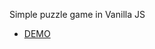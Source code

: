 Simple puzzle game in Vanilla JS 
* [DEMO](https://bert0ne.github.io/Sliding-Puzzle-Game-Javascript/) 
